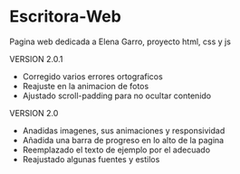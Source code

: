 # Escritora-Web
Pagina web dedicada a Elena Garro, proyecto html, css y js


VERSION 2.0.1
- Corregido varios errores ortograficos
- Reajuste en la animacion de fotos
- Ajustado scroll-padding para no ocultar contenido


VERSION 2.0
- Anadidas imagenes, sus animaciones y responsividad
- Añadida una barra de progreso en lo alto de la pagina
- Reemplazado el texto de ejemplo por el adecuado
- Reajustado algunas fuentes y estilos

